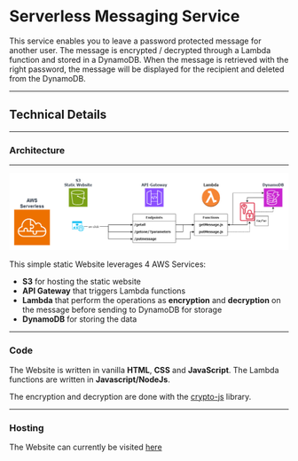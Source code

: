 # Serverless Messaging Service 

This service enables you to leave a password protected message for another user.
The message is encrypted / decrypted through a Lambda function and stored in a DynamoDB.
When the message is retrieved with the right password, the message will be displayed for the recipient and deleted from the DynamoDB.

---

## Technical Details

---

### Architecture

---

![](./imgs/burn2read.png)

This simple static Website leverages 4 AWS Services:
- **S3** for hosting the static website
- **API Gateway** that triggers Lambda functions
- **Lambda** that perform the operations as **encryption** and **decryption** on the message before sending to DynamoDB for storage
- **DynamoDB** for storing the data

---

### Code

The Website is written in vanilla **HTML**, **CSS** and **JavaScript**. The Lambda functions are written in **Javascript/NodeJs**.

The encryption and decryption are done with the [crypto-js](https://www.npmjs.com/package/crypto-js) library.

---

### Hosting

The Website can currently be visited [here](http://burn2read-468731583.s3-website.eu-central-1.amazonaws.com/)